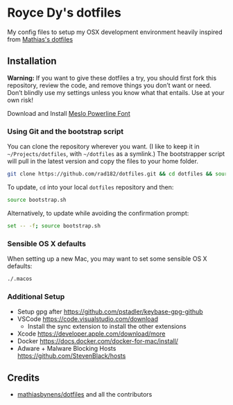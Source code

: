 # Royce Dy's dotfiles

My config files to setup my OSX development environment heavily inspired from [Mathias's dotfiles](https://github.com/mathiasbynens/dotfiles)

## Installation

**Warning:** If you want to give these dotfiles a try, you should first fork this repository, review the code, and remove things you don’t want or need. Don’t blindly use my settings unless you know what that entails. Use at your own risk!

Download and Install [Meslo Powerline Font](https://github.com/powerline/fonts/blob/master/Meslo%20Slashed/Meslo%20LG%20M%20Regular%20for%20Powerline.ttf)

### Using Git and the bootstrap script

You can clone the repository wherever you want. (I like to keep it in `~/Projects/dotfiles`, with `~/dotfiles` as a symlink.) The bootstrapper script will pull in the latest version and copy the files to your home folder.

```bash
git clone https://github.com/rad182/dotfiles.git && cd dotfiles && source bootstrap.sh
```

To update, `cd` into your local `dotfiles` repository and then:

```bash
source bootstrap.sh
```

Alternatively, to update while avoiding the confirmation prompt:

```bash
set -- -f; source bootstrap.sh
```

### Sensible OS X defaults

When setting up a new Mac, you may want to set some sensible OS X defaults:

```bash
./.macos
```

### Additional Setup

- Setup gpg after https://github.com/pstadler/keybase-gpg-github
- VSCode https://code.visualstudio.com/download
  - Install the sync extension to install the other extensions
- Xcode https://developer.apple.com/download/more
- Docker https://docs.docker.com/docker-for-mac/install/
- Adware + Malware Blocking Hosts https://github.com/StevenBlack/hosts

## Credits

- [mathiasbynens/dotfiles](https://github.com/mathiasbynens/dotfiles) and all the contributors
